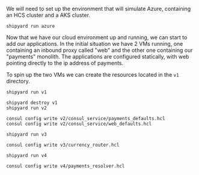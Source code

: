 We will need to set up the environment that will simulate Azure, containing an HCS cluster and a AKS cluster.


```
shipyard run azure
```

Now that we have our cloud environment up and running, we can start to add our applications.
In the initial situation we have 2 VMs running, one containing an inbound proxy called "web" and the other one containing our "payments" monolith.
The applications are configured statically, with web pointing directly to the ip address of payments.

To spin up the two VMs we can create the resources located in the `v1` directory.

```
shipyard run v1
```

```
shipyard destroy v1
shipyard run v2

consul config write v2/consul_service/payments_defaults.hcl
consul config write v2/consul_service/web_defaults.hcl
```

```
shipyard run v3

consul config write v3/currency_router.hcl
```

```
shipyard run v4

consul config write v4/payments_resolver.hcl
```